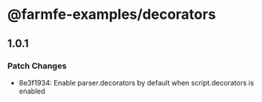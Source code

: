 # @farmfe-examples/decorators

## 1.0.1

### Patch Changes

- 8e3f1934: Enable parser.decorators by default when script.decorators is enabled

